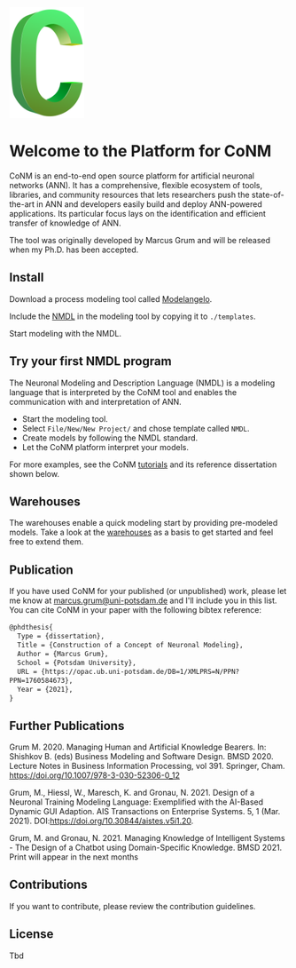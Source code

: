<img src="./images/symbol.png" height="200" />

# Welcome to the Platform for CoNM

CoNM is an end-to-end open source platform for artificial neuronal networks (ANN).
It has a comprehensive, flexible ecosystem of tools, libraries, and community resources that lets researchers push the state-of-the-art in ANN and developers easily build and deploy ANN-powered applications. Its particular focus lays on the identification and efficient transfer of knowledge of ANN.

The tool was originally developed by Marcus Grum and will be released when my Ph.D. has been accepted.

## Install

Download a process modeling tool called [Modelangelo](https://lswi.de/expertise/werkzeuge/modelangelo?lang=en).

Include the [NMDL](./meta-models/nmdl/modelangelo) in the modeling tool by copying it to `./templates`.

Start modeling with the NMDL.

## Try your first NMDL program

The Neuronal Modeling and Description Language (NMDL) is a modeling language
that is interpreted by the CoNM tool and enables the communication with and interpretation of ANN.

*   Start the modeling tool.
*   Select `File/New/New Project/` and chose template called `NMDL`.
*   Create models by following the NMDL standard.
*   Let the CoNM platform interpret your models. 

For more examples, see the CoNM [tutorials](./tutorials) and its reference dissertation shown below.

## Warehouses

The warehouses enable a quick modeling start by providing pre-modeled models. 
Take a look at the [warehouses](./warehouses) as a basis to get started and feel free to extend them.

## Publication

If you have used CoNM for your published (or unpublished) work, please let me know at marcus.grum@uni-potsdam.de and I'll include you in this list. 
You can cite CoNM in your paper with the following bibtex reference:

```
@phdthesis{
  Type = {dissertation},
  Title = {Construction of a Concept of Neuronal Modeling},
  Author = {Marcus Grum},
  School = {Potsdam University},
  URL = {https://opac.ub.uni-potsdam.de/DB=1/XMLPRS=N/PPN?PPN=1760584673},
  Year = {2021},
} 
```

## Further Publications

Grum M. 2020. Managing Human and Artificial Knowledge Bearers. In: Shishkov B. (eds) Business Modeling and Software Design. BMSD 2020. Lecture Notes in Business Information Processing, vol 391. Springer, Cham. https://doi.org/10.1007/978-3-030-52306-0_12

Grum, M., Hiessl, W., Maresch, K. and Gronau, N. 2021. Design of a Neuronal Training Modeling Language: Exemplified with the AI-Based Dynamic GUI Adaption. AIS Transactions on Enterprise Systems. 5, 1 (Mar. 2021). DOI:https://doi.org/10.30844/aistes.v5i1.20.

Grum, M. and Gronau, N. 2021. Managing Knowledge of Intelligent Systems - The Design of a Chatbot using Domain-Specific Knowledge. BMSD 2021. Print will appear in the next months

## Contributions

If you want to contribute, please review the contribution guidelines.

## License

Tbd
